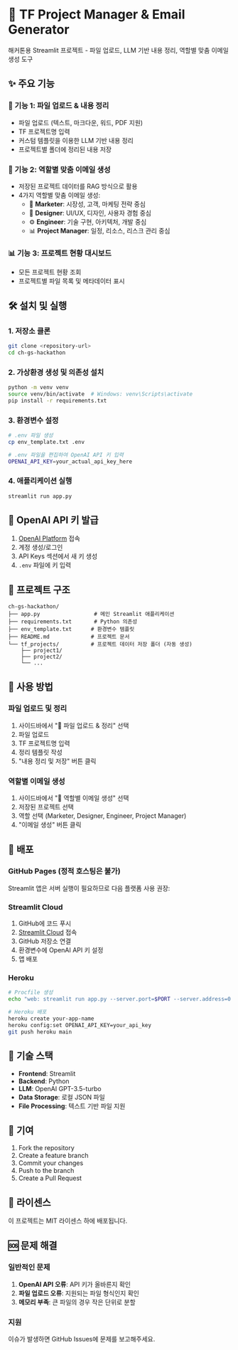 # 🚀 TF Project Manager & Email Generator

해커톤용 Streamlit 프로젝트 - 파일 업로드, LLM 기반 내용 정리, 역할별 맞춤 이메일 생성 도구

## ✨ 주요 기능

### 📄 기능 1: 파일 업로드 & 내용 정리
- 파일 업로드 (텍스트, 마크다운, 워드, PDF 지원)
- TF 프로젝트명 입력
- 커스텀 템플릿을 이용한 LLM 기반 내용 정리
- 프로젝트별 폴더에 정리된 내용 저장

### 📧 기능 2: 역할별 맞춤 이메일 생성
- 저장된 프로젝트 데이터를 RAG 방식으로 활용
- 4가지 역할별 맞춤 이메일 생성:
  - 🎯 **Marketer**: 시장성, 고객, 마케팅 전략 중심
  - 🎨 **Designer**: UI/UX, 디자인, 사용자 경험 중심
  - ⚙️ **Engineer**: 기술 구현, 아키텍처, 개발 중심
  - 📊 **Project Manager**: 일정, 리소스, 리스크 관리 중심

### 📊 기능 3: 프로젝트 현황 대시보드
- 모든 프로젝트 현황 조회
- 프로젝트별 파일 목록 및 메타데이터 표시

## 🛠️ 설치 및 실행

### 1. 저장소 클론
```bash
git clone <repository-url>
cd ch-gs-hackathon
```

### 2. 가상환경 생성 및 의존성 설치
```bash
python -m venv venv
source venv/bin/activate  # Windows: venv\Scripts\activate
pip install -r requirements.txt
```

### 3. 환경변수 설정
```bash
# .env 파일 생성
cp env_template.txt .env

# .env 파일을 편집하여 OpenAI API 키 입력
OPENAI_API_KEY=your_actual_api_key_here
```

### 4. 애플리케이션 실행
```bash
streamlit run app.py
```

## 🔑 OpenAI API 키 발급

1. [OpenAI Platform](https://platform.openai.com/) 접속
2. 계정 생성/로그인
3. API Keys 섹션에서 새 키 생성
4. `.env` 파일에 키 입력

## 📁 프로젝트 구조

```
ch-gs-hackathon/
├── app.py                 # 메인 Streamlit 애플리케이션
├── requirements.txt       # Python 의존성
├── env_template.txt      # 환경변수 템플릿
├── README.md             # 프로젝트 문서
└── tf_projects/          # 프로젝트 데이터 저장 폴더 (자동 생성)
    ├── project1/
    ├── project2/
    └── ...
```

## 🎯 사용 방법

### 파일 업로드 및 정리
1. 사이드바에서 "📄 파일 업로드 & 정리" 선택
2. 파일 업로드
3. TF 프로젝트명 입력
4. 정리 템플릿 작성
5. "내용 정리 및 저장" 버튼 클릭

### 역할별 이메일 생성
1. 사이드바에서 "📧 역할별 이메일 생성" 선택
2. 저장된 프로젝트 선택
3. 역할 선택 (Marketer, Designer, Engineer, Project Manager)
4. "이메일 생성" 버튼 클릭

## 🚀 배포

### GitHub Pages (정적 호스팅은 불가)
Streamlit 앱은 서버 실행이 필요하므로 다음 플랫폼 사용 권장:

### Streamlit Cloud
1. GitHub에 코드 푸시
2. [Streamlit Cloud](https://streamlit.io/cloud) 접속
3. GitHub 저장소 연결
4. 환경변수에 OpenAI API 키 설정
5. 앱 배포

### Heroku
```bash
# Procfile 생성
echo "web: streamlit run app.py --server.port=$PORT --server.address=0.0.0.0" > Procfile

# Heroku 배포
heroku create your-app-name
heroku config:set OPENAI_API_KEY=your_api_key
git push heroku main
```

## 🔧 기술 스택

- **Frontend**: Streamlit
- **Backend**: Python
- **LLM**: OpenAI GPT-3.5-turbo
- **Data Storage**: 로컬 JSON 파일
- **File Processing**: 텍스트 기반 파일 지원

## 🤝 기여

1. Fork the repository
2. Create a feature branch
3. Commit your changes
4. Push to the branch
5. Create a Pull Request

## 📝 라이센스

이 프로젝트는 MIT 라이센스 하에 배포됩니다.

## 🆘 문제 해결

### 일반적인 문제
1. **OpenAI API 오류**: API 키가 올바른지 확인
2. **파일 업로드 오류**: 지원되는 파일 형식인지 확인
3. **메모리 부족**: 큰 파일의 경우 작은 단위로 분할

### 지원
이슈가 발생하면 GitHub Issues에 문제를 보고해주세요.
